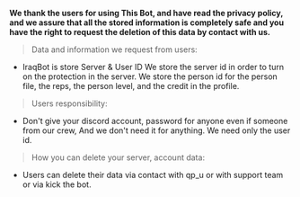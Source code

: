 **We thank the users for using This Bot, and have read the privacy policy, and we assure that all the stored information is completely safe and you have the right to request the deletion of this data by contact with us.**

> Data and information we request from users:
- IraqBot is store Server & User ID 
We store the server id in order to turn on the protection in the server. We store the person id for the person file, the reps, the person level, and the credit in the profile.

> Users responsibility:
- Don't give your discord account, password for anyone even if someone from our crew, And we don't need it for anything. We need only the user id.

> How you can delete your server, account data:
- Users can delete their data via contact with qp_u or with support team or via kick the bot.
